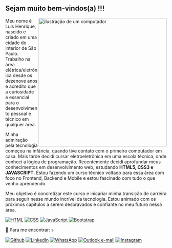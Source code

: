 ## Sejam muito bem-vindos(a) !!!
</hr>

<img src="https://raw.githubusercontent.com/MicaelliMedeiros/micaellimedeiros/master/image/computer-illustration.png" alt="ilustração de um computador" min-width="400px" max-width="400px" width="400px" align="right">

<p align="left">
  Meu nome é Luis Henrique, nascido e criado em uma cidade do interior de São Paulo. Trabalho na área elétrica/eletrônica desde os dezenove anos e acredito que a curiosidade é essencial para o desenvolvimento pessoal e técnico em qualquer área.

Minha admiração pela tecnologia começou na infância, quando tive contato com o primeiro computador em casa. Mais tarde decidi cursar eletroeletrônica em uma escola técnica, onde conheci a lógica de programação. Recentemente decidi aprofundar meus conhecimentos em desenvolvimento web, estudando <b>HTML5, CSS3 e JAVASCRIPT.</b> Estou fazendo um curso técnico voltado para essa área com foco no Frontend, Backend e Mobile e estou fascinado com tudo o que venho aprendendo.

Meu objetivo é concretizar este curso e inicariar minha transição de carreira para seguir nesse mundo incrível da tecnologia. Estou animado com os próximos capítulos a serem desbravados e confiante no meu futuro nessa área.

</p>

<p align="left">
  <a href="#" title="HTML5">
  <img src="https://img.shields.io/badge/HTML5-E34F26?style=for-the-badge&logo=html5&logoColor=white" alt="HTML"/></a>
  <a href="#" title="CSS3">
  <img src="https://img.shields.io/badge/CSS3-1572B6?style=for-the-badge&logo=css3&logoColor=white" alt="CSS"/></a>
  <a href="#" title="JavaScript">
  <img src="https://img.shields.io/badge/JavaScript-323330?style=for-the-badge&logo=javascript&logoColor=F7DF1E" alt="JavaScript"/></a>
  <a href="#" title="Bootstrap">
  <img src="https://img.shields.io/badge/Bootstrap-563D7C?style=for-the-badge&logo=bootstrap&logoColor=white" alt="Bootstrap"/></a>
</p>

<p align="left">
  💌 Para me encontrar: ⤵️
</p>

<p align="left">
  <a href="#" title="LinkedIn">
  <img src="https://img.shields.io/badge/GitHub-100000?style=for-the-badge&logo=github&logoColor=white&link=https://github.com/luis-h-souza" alt="Github"/></a>
  <a href="#" title="LinkedIn">
  <img src="https://img.shields.io/badge/-Linkedin-0e76a8?style=flat-square&logo=Linkedin&logoColor=white&link=https://www.linkedin.com/in/luis-h-souza/" alt="LinkedIn"/></a>
  <a href="#" title="WhatsApp">
  <img src="https://img.shields.io/badge/-WhatsApp-25d366?style=flat-square&labelColor=25d366&logo=whatsapp&logoColor=white&link=https://wa.me/5519988081357?text=" alt="WhatsApp"/></a>
  <a href="#" title="Outlook">
  <img src="https://img.shields.io/badge/Microsoft_Outlook-0078D4?style=for-the-badge&logo=microsoft-outlook&logoColor=white&link=https://criarmeulink.com.br/u/1716730275" alt="Outlook e-mail"/></a>
  <a href="#" title="Instagram">
  <img src="https://img.shields.io/badge/-Instagram-DF0174?style=flat-square&labelColor=DF0174&logo=instagram&logoColor=white&link=https://www.instagram.com/picko_lhs/" alt="Instagram"/></a>
</p>
